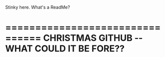 Stinky here. What's a ReadMe?

================================
CHRISTMAS GITHUB -- WHAT COULD IT BE FORE??
=============================